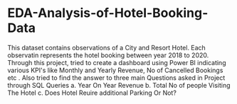 # EDA-Analysis-of-Hotel-Booking-Data
This dataset contains observations of a City and Resort Hotel. Each observatin represents the hotel booking between year 2018 to 2020.
Through this project, tried to create a dashboard using Power BI indicating various KPI's like Monthly and Yearly Revenue, No of Cancelled Bookings etc .
Also tried to find the answer to three main Questions asked in Project through SQL Queries
a. Year On Year Revenue
b. Total No of people Visiting The Hotel
c. Does Hotel Reuire additional Parking Or Not?
